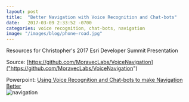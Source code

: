 ```yaml
---
layout: post
title:  "Better Navigation with Voice Recognition and Chat-bots"
date:   2017-03-09 2:33:52 -0700
categories: voice recognition, chat-bots, navigation
image: "/images/blog/phone-road.jpg"
---
```


Resources for Christopher's 2017 Esri Developer Summit Presentation

Source: [https://github.com/MoravecLabs/VoiceNavigation]("https://github.com/MoravecLabs/VoiceNavigation")

Powerpoint: [Using Voice Recognition and Chat-bots to make Navigation Better](http://localhost:4000/resources/chatbot-navigation.pdf)
<br/>
<img src="{{ site.baseurl }}/images/blog/phone-road.jpg" alt="navigation">

